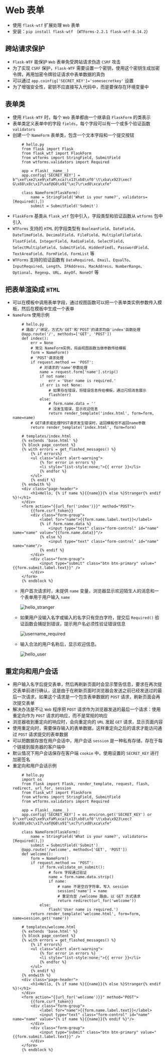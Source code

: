 # Web 表单
- 使用 `flask-wtf` 扩展处理 `Web` 表单
- 安装：`pip install flask-wtf` （`WTForms-2.2.1 flask-wtf-0.14.2`）
## 跨站请求保护
- `Flask-WTF` 能保护 `Web` 表单免受跨站请求伪造 `CSRF` 攻击
- 为了实现 `CSRF` 保护，`Flask-WTF` 需要设置一个密钥，使用这个密钥生成加密令牌，再用加密令牌验证请求中表单数据的真伪
- 可以通过 `app.coinfig['SECRET_KEY']='somesecretkey'` 设置
- 为了增强安全性，密钥不应直接写入代码中，而是要保存在环境变量中
## 表单类
- 使用 `Flask-WTF` 时，每个 `Web` 表单都由一个继承自 `FlaskForm` 的类表示
- 表单类定义表单中的字段 `fields`，每个字段可以有一个或多个验证函数 `validators`
- 创建一个 `NameForm` 表单类，包含一个文本字段和一个提交按钮
    ```
        # hello.py
        from flask import Flask
        from flask_wtf import FlaskForm
        from wtforms import StringField, SubmitField
        from wtforms.validators import Required

        app = Flask(__name__)
        app.config['SECRET_KEY'] = b"\xef\xe2\xe9\xfaM\xca)\x13\xb8\xf0'\t\xba\x923\xec?G\x88\x8c\x17\xaf@G0\x91^\xc7\r\xd0\xca\xfe"

        class NameForm(FlaskForm):
            name = StringField('What is your name?', validators=[Required(),])
            submit = SubmitField('Submit')
    ```
- `FlaskForm` 基类从 `flask_wtf` 包中引入，字段类型和验证函数从 `wtforms` 包中引入
- `WTForms` 支持的 `HTML` 的字段类型有 `BooleanField`、`DateField`、`DateTimeField`、`DecimalField`、`FileField`、`MultipleFileField`、`FloatField`、`IntegerField`、`RadioField`、`SelectField`、`SelectMultipleField`、`SubmitField`、`HiddenFiedl`、`PasswordField`、`TextAreaField`、`FormField`、`FormList` 等
- `WTForms` 支持的验证函数有 `DataRequired`、`Email`、`EqualTo`、`InputRequired`、`Length`、`IPAddress`、`MacAddress`、`NumberRange`、`Optional`、`Regexp`、`URL`、`AnyOf`、`NoneOf` 等

## 把表单渲染成 `HTML`
- 可以在模板中调用表单字段，通过视图函数可以把一个表单类实例参数传入模板，然后在模板中生成一个表单
- `NameForm` 使用示例
    ```
        # hello.py
        # 路由'/'绑定，方式为'GET'和'POST'的请求均由'index'函数处理
        @app.route('/', methods=['GET', 'POST'])
        def index():
            err = None
            # 常见 NameForm实例，将由视图函数当做参数传给模板
            form = NameForm()
            # 'POST'请求处理
            if request.method == 'POST':
                # 对请求的'name'参数处理
                name = request.form['name'].strip()
                if not name:
                    err = 'User name is required.'
                if err is not None:
                    # 如果存在错误，将错误信息传给模板，通过闪现消息展示
                    flash(err)
                else: 
                    # form.name.data = ''
                    # 没发生错误，显示欢迎信息
                    return render_template('index.html', form=form, name=name)
            # GET请求或处理POST请求发生错误时，返回模板但不返回name参数
            return render_template('index.html', form=form)
    ```
    ```
        # templates/index.html
        {% extends 'base.html' %}
        {% block page_content %}
        {% with errors = get_flashed_messages() %}
            {% if errors%}
            <ul class="alert alert-warning">
                {% for error in errors %}
                <li style="list-style:none;">{{ error }}</li>
                {% endfor %}
            </ul>
            {% endif %}
        {% endwith %}
        <div class="page-header">
            <h1>Hello, {% if name %}{{name}}{% else %}Stranger{% endif %}!</h1>
        </div>
        <form action="{{url_for('index')}}" method="POST">
            {{form.csrf_token}}
            <div class="form-group">
                <label for="name">{{form.name.label.text}}</label>
                {% if form.name.data %}
                    <input type="text" class="form-control" id="name" name="name" value="{{form.name.data}}"/>
                {% else %}
                    <input type="text" class="form-control" id="name" name="name"/>
                {% endif %}
            </div>
            <div class="form-group">
                <input type="submit" class="btn btn-primary" value="{{form.submit.label.text}}" />
            </div>
        </form>
        {% endblock %}
    ```
    - 用户首次请求时，未提供 `name` 变量，浏览器显示欢迎陌生人的消息和一个表单用于用户输入 `name` 
        
        ![hello_stranger](../public/images/ch4_hello_stranger.jpg)

    - 如果用户没输入名字或输入的名字只有空白字符，提交后 `Required()` 验证函数会捕捉到错误，提示用户名必须性验证错误信息

        ![username_required](../public/images/ch4_username_required.jpg)

    - 输入合法的用户名称后，显示欢迎信息。

        ![hello_user](../public/images/ch4_hello_user.jpg)

## 重定向和用户会话
- 用户输入名字后提交表单，然后再刷新页面时会显示警告信息，要求在再次提交表单前进行确认，这是由于在刷新页面时浏览器会发送之前已经发送过的最后一次请求，如果这个请求是一个包含表单数据的 `POST` 请求，刷新页面会再次提交表单
- 解决办法是不让 `Web` 程序把 `POST` 请求作为浏览器发送的最后一个请求：使用重定向作为 `POST` 请求的响应，而不是常规的响应
- 浏览器收到重定向的响应时，会向重定向的 `URL` 发起 `GET` 请求，显示页面内容
- 使用重定向时，需要保存输入的表单数据，这样重定向之后的请求才能访问通过 `POST` 请求提交的表单数据
- 可以把数据存放在用户会话中，用户会话 `session` 是一种私有存储，存在于每个链接到服务器的客户端中
- 默认情况下用户会话保存在客户端 `cookie` 中，使用设置的 `SECRET_KEY` 进行加密签名
- 重定向和用户会话示例
    ```
        # hello.py
        import os
        from flask import Flask, render_template, request, flash, redirect, url_for, session
        from flask_wtf import FlaskForm
        from wtforms import StringField, SubmitField
        from wtforms.validators import Required

        app = Flask(__name__)
        app.config['SECRET_KEY'] = os.environ.get('SECRET_KEY') or b"\xef\xe2\xe9\xfaM\xca)\x13\xb8\xf0'\t\xba\x923\xec?G\x88\x8c\x17\xaf@G0\x91^\xc7\r\xd0\xca\xfe"

        class NameForm(FlaskForm):
            name = StringField('What is your name?', validators=[Required(),])
            submit = SubmitField('Submit')
        @app.route('/welcome', methods=['GET', 'POST'])
        def welcome():
            form = NameForm()
            if request.method == 'POST':
                if form.validate_on_submit():
                    # form 字段通过验证
                    name = form.name.data.strip()
                    if name:
                        # name 不是空白字符串，写入 session
                        session['name'] = name
                        # 重定向至 /welcome 路由，以 GET 方式请求
                        return redirect(url_for('welcome'))
                else:
                    flash('User name is required.')
            return render_template('welcome.html', form=form, name=session.get('name'))
    ```
    ```
        # templates/welcome.html
        {% extends 'base.html' %}
        {% block page_content %}
        {% with errors = get_flashed_messages() %}
            {% if errors%}
            <ul class="alert alert-warning">
                {% for error in errors %}
                <li style="list-style:none;">{{ error }}</li>
                {% endfor %}
            </ul>
            {% endif %}
        {% endwith %}
        <div class="page-header">
            <h1>Hello, {% if name %}{{name}}{% else %}Stranger{% endif %}!</h1>
        </div>
        <form action="{{url_for('welcome')}}" method="POST">
            {{form.csrf_token}}
            <div class="form-group">
                <label for="name">{{form.name.label.text}}</label>
                <input type="text" class="form-control" id="name" name="name" value="{% if name %}{{name}}{% endif %}"/>
            </div>
            <div class="form-group">
                <input type="submit" class="btn btn-primary" value="{{form.submit.label.text}}" />
            </div>
        </form>
        {% endblock %}
    ```




